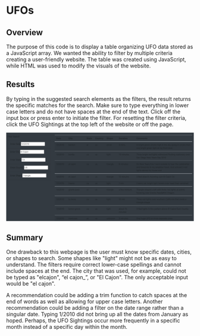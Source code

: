 # UFOs

## Overview
The purpose of this code is to display a table organizing UFO data stored as a JavaScript array. We wanted the ability to filter by multiple criteria creating a user-friendly website. The table was created using JavaScript, while HTML was used to modify the visuals of the website.

## Results
By typing in the suggested search elements as the filters, the result returns the specific matches for the search. Make sure to type everything in lower case letters and do not have spaces at the end of the text. Click off the input box or press enter to initiate the filter. For resetting the filter criteria, click the UFO Sightings at the top left of the website or off the page.

![webpage](https://github.com/bmcnair2/UFOs/blob/main/webpage.png)

## Summary
One drawback to this webpage is the user must know specific dates, cities, or shapes to search. Some shapes like "light" might not be as easy to understand. The filters require correct lower-case spellings and cannot include spaces at the end. The city that was used, for example, could not be typed as "elcajon", “el cajon_”, or "El Cajon". The only acceptable input would be "el cajon".

A recommendation could be adding a trim function to catch spaces at the end of words as well as allowing for upper case letters. Another recommendation could be adding a filter on the date range rather than a singular date. Typing 1/2010 did not bring up all the dates from January as hoped. Perhaps, the UFO Sightings occur more frequently in a specific month instead of a specific day within the month.
